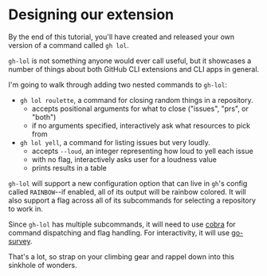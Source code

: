 # Designing our extension

By the end of this tutorial, you'll have created and released your own version of a command called `gh lol`. 

`gh-lol` is not something anyone would ever call useful, but it showcases a number of things about both GitHub CLI extensions and CLI apps in general.

I'm going to walk through adding two nested commands to `gh-lol`:

- `gh lol roulette`, a command for closing random things in a repository.
  - accepts positional arguments for what to close ("issues", "prs", or "both")
  - if no arguments specified, interactively ask what resources to pick from
- `gh lol yell`, a command for listing issues but very loudly.
	- accepts `--loud`, an integer representing how loud to yell each issue
  - with no flag, interactively asks user for a loudness value
  - prints results in a table

`gh-lol` will support a new configuration option that can live in `gh`'s config called `RAINBOW`--if enabled, all of its output will be rainbow colored. It will also support a flag across all of its subcommands for selecting a repository to work in.

Since `gh-lol` has multiple subcommands, it will need to use [cobra](https://github.com/spf13/cobra) for command dispatching and flag handling. For interactivity, it will use [go-survey](https://github.com/go-survey/survey).

That's a lot, so strap on your climbing gear and rappel down into this sinkhole of wonders.


